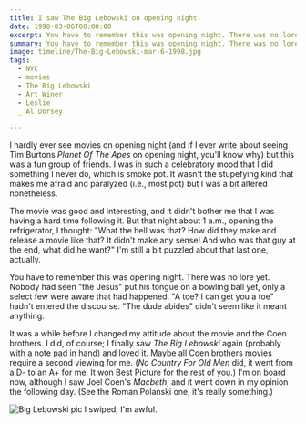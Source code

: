 ```yaml
---
title: I saw The Big Lebowski on opening night.
date: 1998-03-06T00:00:00
excerpt: You have to remember this was opening night. There was no lore yet. 
summary: You have to remember this was opening night. There was no lore yet. 
image: timeline/The-Big-Lebowski-mar-6-1998.jpg
tags:
  - NYC
  - movies
  - The Big Lebowski
  - Art Winer
  - Leslie
  _ Al Dorsey

---
```


I hardly ever see movies on opening night (and if I ever write about seeing Tim Burtons _Planet Of The Apes_ on opening night, you'll know why) but this was a fun group of friends. I was in such a celebratory mood that I did something I never do, which is smoke pot. It wasn't the stupefying kind that makes me afraid and paralyzed (i.e., most pot) but I was a bit altered nonetheless.

The movie was good and interesting, and it didn't bother me that I was having a hard time following it. But that night about 1 a.m., opening the refrigerator, I thought: "What the hell was that? How did they make and release a movie like that? It didn't make any sense! And who was that guy at the end, what did he want?" I'm still a bit puzzled about that last one, actually.

You have to remember this was opening night. There was no lore yet. Nobody had seen "the Jesus" put his tongue on a bowling ball yet, only a select few were aware that had happened. "A toe? I can get you a toe" hadn't entered the discourse. "The dude abides" didn't seem like it meant anything. 

It was a while before I changed my attitude about the movie and the Coen brothers. I did, of course; I finally saw _The Big Lebowski_ again (probably with a note pad in hand) and loved it. Maybe all Coen brothers movies require a second viewing for me. (_No Country For Old Men_ did, it went from a D- to an A+ for me. It won Best Picture for the rest of you.) I'm on board now, although I saw Joel Coen's _Macbeth_, and it went down in my opinion the following day. (See the Roman Polanski one, it's really something.)

![Big Lebowski pic I swiped, I'm awful.](/static/img/timeline/The-Big-Lebowski-mar-6-1998.jpg)